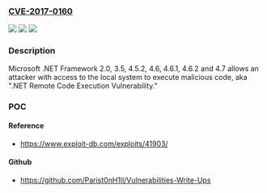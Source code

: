 ### [CVE-2017-0160](https://cve.mitre.org/cgi-bin/cvename.cgi?name=CVE-2017-0160)
![](https://img.shields.io/static/v1?label=Product&message=.NET%20Framework&color=blue)
![](https://img.shields.io/static/v1?label=Version&message=.NET%20Framework%202.0%2C%203.5%2C%204.5.2%2C%204.6%2C%204.6.1%2C%204.6.2%2C%20and%204.7%20&color=brightgreen)
![](https://img.shields.io/static/v1?label=Vulnerability&message=Remote%20Code%20Execution&color=brightgreen)

### Description

Microsoft .NET Framework 2.0, 3.5, 4.5.2, 4.6, 4.6.1, 4.6.2 and 4.7 allows an attacker with access to the local system to execute malicious code, aka ".NET Remote Code Execution Vulnerability."

### POC

#### Reference
- https://www.exploit-db.com/exploits/41903/

#### Github
- https://github.com/Parist0nH1ll/Vulnerabilities-Write-Ups

